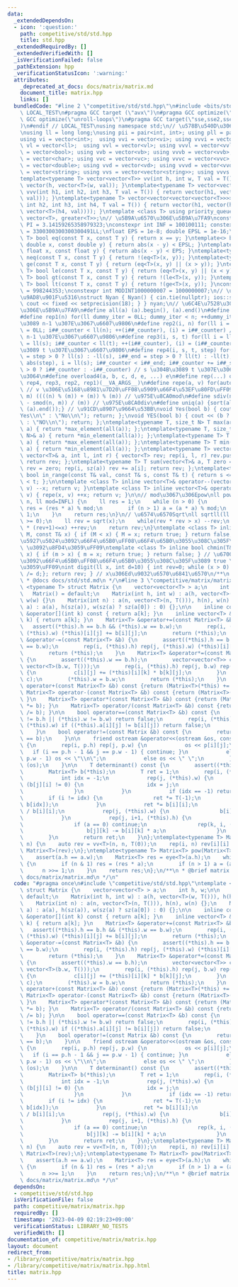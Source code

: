 ```yaml
---
data:
  _extendedDependsOn:
  - icon: ':question:'
    path: competitive/std/std.hpp
    title: std.hpp
  _extendedRequiredBy: []
  _extendedVerifiedWith: []
  _isVerificationFailed: false
  _pathExtension: hpp
  _verificationStatusIcon: ':warning:'
  attributes:
    _deprecated_at_docs: docs/matrix/matrix.md
    document_title: matrix.hpp
    links: []
  bundledCode: "#line 2 \"competitive/std/std.hpp\"\n#include <bits/stdc++.h>\n#ifndef\
    \ LOCAL_TEST\n#pragma GCC target (\"avx\")\n#pragma GCC optimize(\"O3\")\n#pragma\
    \ GCC optimize(\"unroll-loops\")\n#pragma GCC target(\"sse,sse2,sse3,ssse3,sse4,popcnt,abm,mmx,avx,tune=native\"\
    )\n#endif // LOCAL_TEST\nusing namespace std;\n// \u578B\u540D\u306E\u77ED\u7E2E\
    \nusing ll = long long;\nusing pii = pair<int, int>; using pll = pair<ll, ll>;\n\
    using vi = vector<int>;  using vvi = vector<vi>; using vvvi = vector<vvi>;\nusing\
    \ vl = vector<ll>;  using vvl = vector<vl>; using vvvl = vector<vvl>;\nusing vb\
    \ = vector<bool>; using vvb = vector<vb>; using vvvb = vector<vvb>;\nusing vc\
    \ = vector<char>; using vvc = vector<vc>; using vvvc = vector<vvc>;\nusing vd\
    \ = vector<double>; using vvd = vector<vd>; using vvvd = vector<vvd>;\nusing vs\
    \ = vector<string>; using vvs = vector<vector<string>>; using vvvs = vector<vector<vector<string>>>;\n\
    template<typename T> vector<vector<T>> vv(int h, int w, T val = T()) { return\
    \ vector(h, vector<T>(w, val)); }\ntemplate<typename T> vector<vector<vector<T>>>\
    \ vvv(int h1, int h2, int h3, T val = T()) { return vector(h1, vector(h2, vector<T>(h3,\
    \ val))); }\ntemplate<typename T> vector<vector<vector<vector<T>>>> vvvv(int h1,\
    \ int h2, int h3, int h4, T val = T()) { return vector(h1, vector(h2, vector(h3,\
    \ vector<T>(h4, val)))); }\ntemplate <class T> using priority_queue_min = priority_queue<T,\
    \ vector<T>, greater<T>>;\n// \u5B9A\u6570\u306E\u5B9A\u7FA9\nconstexpr double\
    \ PI = 3.14159265358979323;\nconstexpr int INF = 100100111; constexpr ll INFL\
    \ = 3300300300300300491LL;\nfloat EPS = 1e-8; double EPSL = 1e-16;\ntemplate<typename\
    \ T> bool eq(const T x, const T y) { return x == y; }\ntemplate<> bool eq<double>(const\
    \ double x, const double y) { return abs(x - y) < EPSL; }\ntemplate<> bool eq<float>(const\
    \ float x, const float y) { return abs(x - y) < EPS; }\ntemplate<typename T> bool\
    \ neq(const T x, const T y) { return !(eq<T>(x, y)); }\ntemplate<typename T> bool\
    \ ge(const T x, const T y) { return (eq<T>(x, y) || (x > y)); }\ntemplate<typename\
    \ T> bool le(const T x, const T y) { return (eq<T>(x, y) || (x < y)); }\ntemplate<typename\
    \ T> bool gt(const T x, const T y) { return !(le<T>(x, y)); }\ntemplate<typename\
    \ T> bool lt(const T x, const T y) { return !(ge<T>(x, y)); }\nconstexpr int MODINT998244353\
    \ = 998244353;\nconstexpr int MODINT1000000007 = 1000000007;\n// \u5165\u51FA\u529B\
    \u9AD8\u901F\u5316\nstruct Nyan { Nyan() { cin.tie(nullptr); ios::sync_with_stdio(false);\
    \ cout << fixed << setprecision(18); } } nyan;\n// \u6C4E\u7528\u30DE\u30AF\u30ED\
    \u306E\u5B9A\u7FA9\n#define all(a) (a).begin(), (a).end()\n#define sz(x) ((ll)(x).size())\n\
    #define rep1(n) for(ll dummy_iter = 0LL; dummy_iter < n; ++dummy_iter) // 0 \u304B\
    \u3089 n-1 \u307E\u3067\u6607\u9806\n#define rep2(i, n) for(ll i = 0LL, i##_counter\
    \ = 0LL; i##_counter < ll(n); ++(i##_counter), (i) = i##_counter) // 0 \u304B\u3089\
    \ n-1 \u307E\u3067\u6607\u9806\n#define rep3(i, s, t) for(ll i = ll(s), i##_counter\
    \ = ll(s); i##_counter < ll(t); ++(i##_counter), (i) = (i##_counter)) // s \u304B\
    \u3089 t \u307E\u3067\u6607\u9806\n#define rep4(i, s, t, step) for(ll i##_counter\
    \ = step > 0 ? ll(s) : -ll(s), i##_end = step > 0 ? ll(t) : -ll(t), i##_step =\
    \ abs(step), i = ll(s); i##_counter < i##_end; i##_counter += i##_step, i = step\
    \ > 0 ? i##_counter : -i##_counter) // s \u304B\u3089 t \u307E\u3067 step\u305A\
    \u3064\n#define overload4(a, b, c, d, e, ...) e\n#define rep(...) overload4(__VA_ARGS__,\
    \ rep4, rep3, rep2, rep1)(__VA_ARGS__)\n#define repe(a, v) for(auto& a : (v))\
    \ // v \u306E\u5168\u8981\u7D20\uFF08\u5909\u66F4\u53EF\u80FD\uFF09\n#define smod(n,\
    \ m) ((((n) % (m)) + (m)) % (m)) // \u975E\u8CA0mod\n#define sdiv(n, m) (((n)\
    \ - smod(n, m)) / (m)) // \u975E\u8CA0div\n#define uniq(a) {sort(all(a)); (a).erase(unique(all(a)),\
    \ (a).end());} // \u91CD\u8907\u9664\u53BB\nvoid Yes(bool b) { cout << (b ? \"\
    Yes\\n\" : \"No\\n\"); return; };\nvoid YES(bool b) { cout << (b ? \"YES\\n\"\
    \ : \"NO\\n\"); return; };\ntemplate<typename T, size_t N> T max(array<T, N>&\
    \ a) { return *max_element(all(a)); };\ntemplate<typename T, size_t N> T min(array<T,\
    \ N>& a) { return *min_element(all(a)); };\ntemplate<typename T> T max(vector<T>&\
    \ a) { return *max_element(all(a)); };\ntemplate<typename T> T min(vector<T>&\
    \ a) { return *min_element(all(a)); };\ntemplate<typename T> vector<T> vec_slice(const\
    \ vector<T>& a, int l, int r) { vector<T> rev; rep(i, l, r) rev.push_back(a[i]);\
    \ return rev; };\ntemplate<typename T> T sum(vector<T>& a, T zero = T(0)) { T\
    \ rev = zero; rep(i, sz(a)) rev += a[i]; return rev; };\ntemplate<typename T>\
    \ bool in_range(const T& val, const T& s, const T& t) { return s <= val && val\
    \ < t; };\n\ntemplate <class T> inline vector<T>& operator--(vector<T>& v) { repe(x,\
    \ v) --x; return v; }\ntemplate <class T> inline vector<T>& operator++(vector<T>&\
    \ v) { repe(x, v) ++x; return v; }\n\n// mod\u3067\u306Epow\nll powm(ll a, ll\
    \ n, ll mod=INFL) {\n    ll res = 1;\n    while (n > 0) {\n        if (n & 1)\
    \ res = (res * a) % mod;\n        if (n > 1) a = (a * a) % mod;\n        n >>=\
    \ 1;\n    }\n    return res;\n}\n// \u6574\u6570Sqrt\nll sqrtll(ll x) {\n    assert(x\
    \ >= 0);\n    ll rev = sqrt(x);\n    while(rev * rev > x) --rev;\n    while((rev+1)\
    \ * (rev+1)<=x) ++rev;\n    return rev;\n}\ntemplate <class T> inline bool chmax(T&\
    \ M, const T& x) { if (M < x) { M = x; return true; } return false; } // \u6700\
    \u5927\u5024\u3092\u66F4\u65B0\uFF08\u66F4\u65B0\u3055\u308C\u305F\u3089 true\
    \ \u3092\u8FD4\u3059\uFF09\ntemplate <class T> inline bool chmin(T& m, const T&\
    \ x) { if (m > x) { m = x; return true; } return false; } // \u6700\u5C0F\u5024\
    \u3092\u66F4\u65B0\uFF08\u66F4\u65B0\u3055\u308C\u305F\u3089 true \u3092\u8FD4\
    \u3059\uFF09\nint digit(ll x, int d=10) { int rev=0; while (x > 0) { rev++; x\
    \ /= d;}; return rev; } // x\u306Ed\u9032\u6570\u6841\u6570\n/**\n * @brief std.hpp\n\
    \ * @docs docs/std/std.md\n */\n#line 3 \"competitive/matrix/matrix.hpp\"\ntemplate\
    \ <typename T> struct Matrix {\n    vector<vector<T> > a;\n    int h, w;\n\n \
    \   Matrix() = default;\n    Matrix(int h, int w) : a(h, vector<T>(w, T())), h(h),\
    \ w(w) {}\n    Matrix(int n) : a(n, vector<T>(n, T())), h(n), w(n) {};\n    Matrix(vector<vector<T>>\
    \ a) : a(a), h(sz(a)), w(sz(a) ? sz(a[0]) : 0) {};\n\n    inline const vector<T>\
    \ &operator[](int k) const { return a[k]; }\n    inline vector<T> &operator[](int\
    \ k) { return a[k]; }\n    Matrix<T> &operator+=(const Matrix<T> &b) {\n     \
    \   assert((*this).h == b.h && (*this).w == b.w);\n        rep(i, (*this).h) rep(j,\
    \ (*this).w) (*this)[i][j] += b[i][j];\n        return (*this);\n    }\n    Matrix<T>\
    \ &operator-=(const Matrix<T> &b) {\n        assert((*this).h == b.h && (*this).w\
    \ == b.w);\n        rep(i, (*this).h) rep(j, (*this).w) (*this)[i][j] -= b[i][j];\n\
    \        return (*this);\n    }\n    Matrix<T> &operator*=(const Matrix<T> &b)\
    \ {\n        assert((*this).w == b.h);\n        vector<vector<T>> c((*this).h,\
    \ vector<T>(b.w, T()));\n        rep(i, (*this).h) rep(j, b.w) rep(k, (*this).w)\
    \ {\n            c[i][j] += (*this)[i][k] * b[k][j];\n        }\n        swap((*this).a,\
    \ c);\n        (*this).w = b.w;\n        return (*this);\n    }\n    Matrix<T>\
    \ operator+(const Matrix<T> &b) const {return (Matrix<T>(*this) += b); }\n   \
    \ Matrix<T> operator-(const Matrix<T> &b) const {return (Matrix<T>(*this) -= b);\
    \ }\n    Matrix<T> operator*(const Matrix<T> &b) const {return (Matrix<T>(*this)\
    \ *= b); }\n    Matrix<T> operator/(const Matrix<T> &b) const {return (Matrix<T>(*this)\
    \ /= b); }\n\n    bool operator==(const Matrix<T> &b) const {\n        if ((*this).h\
    \ != b.h || (*this).w != b.w) return false;\n        rep(i, (*this).h) rep(j,\
    \ (*this).w) if ((*this).a[i][j] != b[i][j]) return false;\n        return true;\n\
    \    }\n    bool operator!=(const Matrix &b) const {\n        return !((*this)\
    \ == b);\n    }\n\n    friend ostream &operator<<(ostream &os, const Matrix &p)\
    \ {\n        rep(i, p.h) rep(j, p.w) {\n            os << p[i][j];\n         \
    \   if (i == p.h - 1 && j == p.w - 1) { continue; }\n            else if (j ==\
    \ p.w - 1) os << \"\\n\";\n            else os << \" \";\n        }\n        return\
    \ (os);\n    }\n\n    T determinant() const {\n        assert((*this).h == (*this).w);\n\
    \        Matrix<T> b(*this);\n        T ret = 1;\n        rep(i, (*this).h) {\n\
    \            int idx = -1;\n            rep(j, (*this).w) {\n                if\
    \ (b[j][i] != 0) {\n                    idx = j;\n                    break;\n\
    \                }\n            }\n            if (idx == -1) return 0;\n    \
    \        if (i != idx) {\n                ret *= T(-1);\n                swap(b[i],\
    \ b[idx]);\n            }\n            ret *= b[i][i];\n            T inv = T(1)\
    \ / b[i][i];\n            rep(j, (*this).w) {\n                b[i][j] *= inv;\n\
    \            }\n            rep(j, i+1, (*this).h) {\n                T a = b[j][i];\n\
    \                if (a == 0) continue;\n                rep(k, i, (*this).w) {\n\
    \                    b[j][k] -= b[i][k] * a;\n                }\n            }\n\
    \        }\n        return ret;\n    }\n};\ntemplate<typename T> Matrix<T> eye(int\
    \ n) {\n    auto rev = vv<T>(n, n, T(0));\n    rep(i, n) rev[i][i] = 1;\n    return\
    \ Matrix<T>(rev);\n};\ntemplate<typename T> Matrix<T> pow(Matrix<T> a, ll n) {\n\
    \    assert(a.h == a.w);\n    Matrix<T> res = eye<T>(a.h);\n    while (n > 0)\
    \ {\n        if (n & 1) res = (res * a);\n        if (n > 1) a = (a * a);\n  \
    \      n >>= 1;\n    }\n    return res;\n};\n/**\n * @brief matrix.hpp\n * @docs\
    \ docs/matrix/matrix.md\n */\n"
  code: "#pragma once\n#include \"competitive/std/std.hpp\"\ntemplate <typename T>\
    \ struct Matrix {\n    vector<vector<T> > a;\n    int h, w;\n\n    Matrix() =\
    \ default;\n    Matrix(int h, int w) : a(h, vector<T>(w, T())), h(h), w(w) {}\n\
    \    Matrix(int n) : a(n, vector<T>(n, T())), h(n), w(n) {};\n    Matrix(vector<vector<T>>\
    \ a) : a(a), h(sz(a)), w(sz(a) ? sz(a[0]) : 0) {};\n\n    inline const vector<T>\
    \ &operator[](int k) const { return a[k]; }\n    inline vector<T> &operator[](int\
    \ k) { return a[k]; }\n    Matrix<T> &operator+=(const Matrix<T> &b) {\n     \
    \   assert((*this).h == b.h && (*this).w == b.w);\n        rep(i, (*this).h) rep(j,\
    \ (*this).w) (*this)[i][j] += b[i][j];\n        return (*this);\n    }\n    Matrix<T>\
    \ &operator-=(const Matrix<T> &b) {\n        assert((*this).h == b.h && (*this).w\
    \ == b.w);\n        rep(i, (*this).h) rep(j, (*this).w) (*this)[i][j] -= b[i][j];\n\
    \        return (*this);\n    }\n    Matrix<T> &operator*=(const Matrix<T> &b)\
    \ {\n        assert((*this).w == b.h);\n        vector<vector<T>> c((*this).h,\
    \ vector<T>(b.w, T()));\n        rep(i, (*this).h) rep(j, b.w) rep(k, (*this).w)\
    \ {\n            c[i][j] += (*this)[i][k] * b[k][j];\n        }\n        swap((*this).a,\
    \ c);\n        (*this).w = b.w;\n        return (*this);\n    }\n    Matrix<T>\
    \ operator+(const Matrix<T> &b) const {return (Matrix<T>(*this) += b); }\n   \
    \ Matrix<T> operator-(const Matrix<T> &b) const {return (Matrix<T>(*this) -= b);\
    \ }\n    Matrix<T> operator*(const Matrix<T> &b) const {return (Matrix<T>(*this)\
    \ *= b); }\n    Matrix<T> operator/(const Matrix<T> &b) const {return (Matrix<T>(*this)\
    \ /= b); }\n\n    bool operator==(const Matrix<T> &b) const {\n        if ((*this).h\
    \ != b.h || (*this).w != b.w) return false;\n        rep(i, (*this).h) rep(j,\
    \ (*this).w) if ((*this).a[i][j] != b[i][j]) return false;\n        return true;\n\
    \    }\n    bool operator!=(const Matrix &b) const {\n        return !((*this)\
    \ == b);\n    }\n\n    friend ostream &operator<<(ostream &os, const Matrix &p)\
    \ {\n        rep(i, p.h) rep(j, p.w) {\n            os << p[i][j];\n         \
    \   if (i == p.h - 1 && j == p.w - 1) { continue; }\n            else if (j ==\
    \ p.w - 1) os << \"\\n\";\n            else os << \" \";\n        }\n        return\
    \ (os);\n    }\n\n    T determinant() const {\n        assert((*this).h == (*this).w);\n\
    \        Matrix<T> b(*this);\n        T ret = 1;\n        rep(i, (*this).h) {\n\
    \            int idx = -1;\n            rep(j, (*this).w) {\n                if\
    \ (b[j][i] != 0) {\n                    idx = j;\n                    break;\n\
    \                }\n            }\n            if (idx == -1) return 0;\n    \
    \        if (i != idx) {\n                ret *= T(-1);\n                swap(b[i],\
    \ b[idx]);\n            }\n            ret *= b[i][i];\n            T inv = T(1)\
    \ / b[i][i];\n            rep(j, (*this).w) {\n                b[i][j] *= inv;\n\
    \            }\n            rep(j, i+1, (*this).h) {\n                T a = b[j][i];\n\
    \                if (a == 0) continue;\n                rep(k, i, (*this).w) {\n\
    \                    b[j][k] -= b[i][k] * a;\n                }\n            }\n\
    \        }\n        return ret;\n    }\n};\ntemplate<typename T> Matrix<T> eye(int\
    \ n) {\n    auto rev = vv<T>(n, n, T(0));\n    rep(i, n) rev[i][i] = 1;\n    return\
    \ Matrix<T>(rev);\n};\ntemplate<typename T> Matrix<T> pow(Matrix<T> a, ll n) {\n\
    \    assert(a.h == a.w);\n    Matrix<T> res = eye<T>(a.h);\n    while (n > 0)\
    \ {\n        if (n & 1) res = (res * a);\n        if (n > 1) a = (a * a);\n  \
    \      n >>= 1;\n    }\n    return res;\n};\n/**\n * @brief matrix.hpp\n * @docs\
    \ docs/matrix/matrix.md\n */\n"
  dependsOn:
  - competitive/std/std.hpp
  isVerificationFile: false
  path: competitive/matrix/matrix.hpp
  requiredBy: []
  timestamp: '2023-04-09 02:19:23+09:00'
  verificationStatus: LIBRARY_NO_TESTS
  verifiedWith: []
documentation_of: competitive/matrix/matrix.hpp
layout: document
redirect_from:
- /library/competitive/matrix/matrix.hpp
- /library/competitive/matrix/matrix.hpp.html
title: matrix.hpp
---
```

